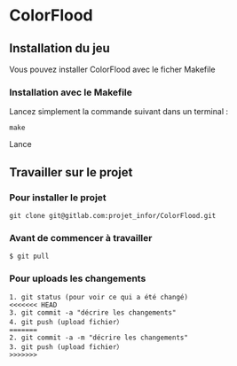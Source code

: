 # ColorFlood

Installation du jeu
------------------------

Vous pouvez installer ColorFlood avec le ficher Makefile

### Installation avec le Makefile

Lancez simplement la commande suivant dans un terminal :
```
make
```

Lance

Travailler sur le projet
-------------------------

### Pour installer le projet
```
git clone git@gitlab.com:projet_infor/ColorFlood.git
```
### Avant de commencer à travailler
``` 
$ git pull
```

### Pour uploads les changements
```
1. git status (pour voir ce qui a été changé)
<<<<<<< HEAD
3. git commit -a "décrire les changements"
4. git push (upload fichier）
=======
2. git commit -a -m "décrire les changements"
3. git push (upload fichier）
>>>>>>> 
```
